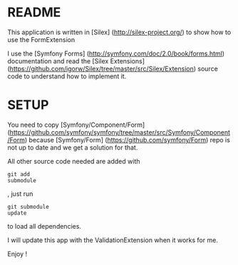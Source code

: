 README
======

This application is written in [Silex] (http://silex-project.org/) to show how to use the FormExtension

I use the [Symfony Forms] (http://symfony.com/doc/2.0/book/forms.html) documentation and read the [Silex Extensions] (https://github.com/igorw/Silex/tree/master/src/Silex/Extension) source code to understand how to implement it.

SETUP
=====

You need to copy [Symfony/Component/Form] (https://github.com/symfony/symfony/tree/master/src/Symfony/Component/Form) because [Symfony/Form] (https://github.com/symfony/Form) repo is not up to date and we get a solution for that.

All other source code needed are added with <pre><code>git add submodule</code></pre>, just run <pre><code>git submodule update</code></pre> to load all dependencies.

I will update this app with the ValidationExtension when it works for me.

Enjoy !